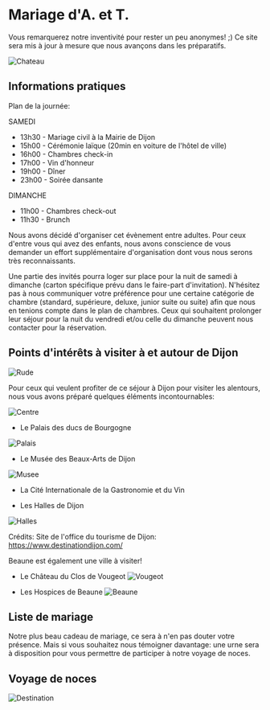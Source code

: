 # Mariage d'A. et T.

Vous remarquerez notre inventivité pour rester un peu anonymes! ;) 
Ce site sera mis à jour à mesure que nous avançons dans les préparatifs. 

![Chateau](https://github.com/thainbnaeut/thainbnaeut.github.io/blob/main/ch.jpeg?raw=true)

## Informations pratiques

Plan de la journée:

SAMEDI
- 13h30 - Mariage civil à la Mairie de Dijon
- 15h00 - Cérémonie laïque (20min en voiture de l'hôtel de ville)
- 16h00 - Chambres check-in
- 17h00 - Vin d'honneur
- 19h00 - Dîner
- 23h00 - Soirée dansante 

DIMANCHE
- 11h00 - Chambres check-out
- 11h30 - Brunch

Nous avons décidé d'organiser cet évènement entre adultes. Pour ceux d'entre vous qui avez des enfants, nous avons conscience de vous demander un effort supplémentaire d'organisation dont vous nous serons très reconnaissants. 

Une partie des invités pourra loger sur place pour la nuit de samedi à dimanche (carton spécifique prévu dans le faire-part d'invitation). N'hésitez pas à nous communiquer votre préférence pour une certaine catégorie de chambre (standard, supérieure, deluxe, junior suite ou suite) afin que nous en tenions compte dans le plan de chambres. Ceux qui souhaitent prolonger leur séjour pour la nuit du vendredi et/ou celle du dimanche peuvent nous contacter pour la réservation. 

## Points d'intérêts à visiter à et autour de Dijon

![Rude](https://github.com/thainbnaeut/thainbnaeut.github.io/blob/main/rude.jpg?raw=true)

Pour ceux qui veulent profiter de ce séjour à Dijon pour visiter les alentours, nous vous avons préparé quelques éléments incontournables:

![Centre](https://github.com/thainbnaeut/thainbnaeut.github.io/blob/main/centre-ville-dijon.png?raw=true)

- Le Palais des ducs de Bourgogne

![Palais](https://github.com/thainbnaeut/thainbnaeut.github.io/blob/main/palais-ducs.jpg?raw=true)

- Le Musée des Beaux-Arts de Dijon

![Musee](https://github.com/thainbnaeut/thainbnaeut.github.io/blob/main/rozenn-krebel-132.jpg?raw=true) 

- La Cité Internationale de la Gastronomie et du Vin

- Les Halles de Dijon

![Halles](https://github.com/thainbnaeut/thainbnaeut.github.io/blob/main/halles.jpg?raw=true)

Crédits: Site de l'office du tourisme de Dijon: https://www.destinationdijon.com/

Beaune est également une ville à visiter!

- Le Château du Clos de Vougeot
![Vougeot](https://github.com/thainbnaeut/thainbnaeut.github.io/blob/main/chateau-du-clos-de-vougeot.jpg?raw=true) 

- Les Hospices de Beaune
![Beaune](https://github.com/thainbnaeut/thainbnaeut.github.io/blob/main/beaune.jpg?raw=true) 

## Liste de mariage
Notre plus beau cadeau de mariage, ce sera à n'en pas douter votre présence. Mais si vous souhaitez nous témoigner davantage: une urne sera à disposition pour vous permettre de participer à notre voyage de noces. 

## Voyage de noces
![Destination](https://github.com/thainbnaeut/thainbnaeut.github.io/blob/main/destination.jpg?raw=true)
